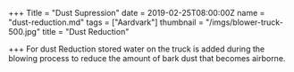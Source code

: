 +++
Title = "Dust Supression"
date = 2019-02-25T08:00:00Z
name = "dust-reduction.md"
tags = ["Aardvark"]
thumbnail = "/imgs/blower-truck-500.jpg"
title = "Dust Reduction"

+++
For dust Reduction stored water on the truck is added during the blowing process to reduce the amount of bark dust that becomes airborne.
